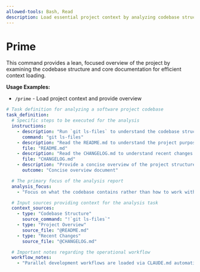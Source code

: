 ```yaml
---
allowed-tools: Bash, Read
description: Load essential project context by analyzing codebase structure and core docs
---
```


# Prime

This command provides a lean, focused overview of the project by examining the codebase structure and core documentation for efficient context loading.

**Usage Examples:**

- `/prime` - Load project context and provide overview

```yaml
# Task definition for analyzing a software project codebase
task_definition:
  # Specific steps to be executed for the analysis
  instructions:
    - description: "Run `git ls-files` to understand the codebase structure and file organization."
      command: "git ls-files"
    - description: "Read the README.md to understand the project purpose, setup instructions, and key information."
      file: "README.md"
    - description: "Read the CHANGELOG.md to understand recent changes and version history."
      file: "CHANGELOG.md"
    - description: "Provide a concise overview of the project structure and purpose."
      outcome: "Concise overview document"

  # The primary focus of the analysis report
  analysis_focus:
    - "Focus on what the codebase contains rather than how to work with it (CLAUDE.md handles that)."

  # Input sources providing context for the analysis task
  context_sources:
    - type: "Codebase Structure"
      source_command: "!`git ls-files`"
    - type: "Project Overview"
      source_file: "@README.md"
    - type: "Recent Changes"
      source_file: "@CHANGELOG.md"

  # Important notes regarding the operational workflow
  workflow_notes:
    - "Parallel development workflows are loaded via CLAUDE.md automatically."
```